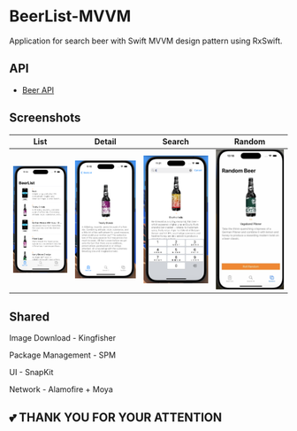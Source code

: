 # BeerList-MVVM
Application for search beer with Swift MVVM design pattern using RxSwift.

## API

- [Beer API](https://punkapi.com/documentation/v2)

## Screenshots

| List | Detail | Search | Random |
| :--: | :----: | :----: | :----: |
<img src = "./screenshots/scrn1.png" width = 400> | <img src = "./screenshots/scrn2.png" width = 400> | <img src = "./screenshots/scrn3.png" width = 400> | <img src = "./screenshots/scren4.png" width = 400> |

## Shared

Image Download - Kingfisher

Package Management - SPM

UI - SnapKit

Network - Alamofire + Moya

## 💕 THANK YOU FOR YOUR ATTENTION
